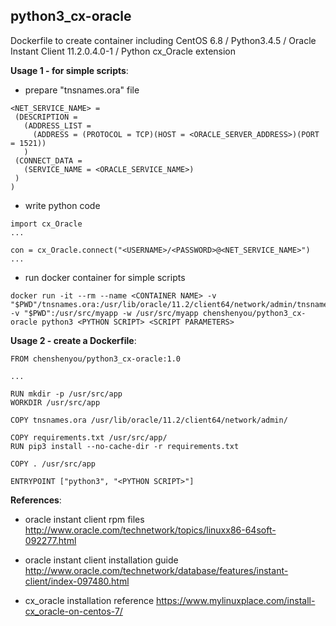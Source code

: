 python3_cx-oracle
-----------------------------------------------------------------------------
Dockerfile to create container including CentOS 6.8 / Python3.4.5 / Oracle Instant Client 11.2.0.4.0-1 / Python cx_Oracle extension
<br/>

**Usage 1 - for simple scripts**:
- prepare "tnsnames.ora" file
```
<NET_SERVICE_NAME> =
 (DESCRIPTION =
   (ADDRESS_LIST =
     (ADDRESS = (PROTOCOL = TCP)(HOST = <ORACLE_SERVER_ADDRESS>)(PORT = 1521))
   )
 (CONNECT_DATA =
   (SERVICE_NAME = <ORACLE_SERVICE_NAME>)
 )
)
```
- write python code
```
import cx_Oracle
...

con = cx_Oracle.connect("<USERNAME>/<PASSWORD>@<NET_SERVICE_NAME>")
...
```
- run docker container for simple scripts
```
docker run -it --rm --name <CONTAINER NAME> -v "$PWD"/tnsnames.ora:/usr/lib/oracle/11.2/client64/network/admin/tnsnames.ora -v "$PWD":/usr/src/myapp -w /usr/src/myapp chenshenyou/python3_cx-oracle python3 <PYTHON SCRIPT> <SCRIPT PARAMETERS>
```


**Usage 2 - create a Dockerfile**:
```
FROM chenshenyou/python3_cx-oracle:1.0

...

RUN mkdir -p /usr/src/app
WORKDIR /usr/src/app

COPY tnsnames.ora /usr/lib/oracle/11.2/client64/network/admin/

COPY requirements.txt /usr/src/app/
RUN pip3 install --no-cache-dir -r requirements.txt

COPY . /usr/src/app

ENTRYPOINT ["python3", "<PYTHON SCRIPT>"]

```


**References**:

- oracle instant client rpm files
http://www.oracle.com/technetwork/topics/linuxx86-64soft-092277.html

- oracle instant client installation guide
http://www.oracle.com/technetwork/database/features/instant-client/index-097480.html

- cx_oracle installation reference
https://www.mylinuxplace.com/install-cx_oracle-on-centos-7/

